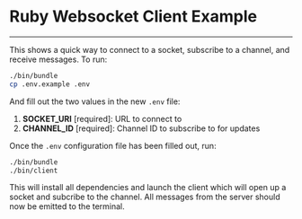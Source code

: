 # Ruby Websocket Client Example

---

This shows a quick way to connect to a socket, subscribe to a channel, and receive messages.  To run:

````zsh
./bin/bundle
cp .env.example .env
````

And fill out the two values in the new `.env` file:

1. **SOCKET_URI** [required]: URL to connect to
2. **CHANNEL_ID** [required]: Channel ID to subscribe to for updates

Once the `.env` configuration file has been filled out, run:

````zsh
./bin/bundle
./bin/client
````

This will install all dependencies and launch the client which will open up a socket and subcribe to the channel.  All messages from the server should now be emitted to the terminal.
